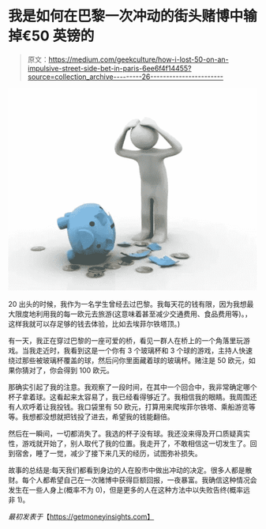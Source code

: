 # 我是如何在巴黎一次冲动的街头赌博中输掉€50 英镑的

> 原文：<https://medium.com/geekculture/how-i-lost-50-on-an-impulsive-street-side-bet-in-paris-6ee6f4f14455?source=collection_archive---------26----------------------->

![](img/da10e33ed832c78144cf660309aca02c.png)

20 出头的时候，我作为一名学生曾经去过巴黎。我每天花的钱有限，因为我想最大限度地利用我的每一欧元去旅游(这意味着甚至减少交通费用、食品费用等)。，这样我就可以存足够的钱去体验，比如去埃菲尔铁塔顶。)

有一天，我正在穿过巴黎的一座可爱的桥，看见一群人在桥上的一个角落里玩游戏。当我走近时，我看到这是一个你有 3 个玻璃杯和 3 个球的游戏，主持人快速绕过那些被玻璃杯覆盖的球，然后问你里面藏着球的玻璃杯。赌注是 50 欧元，如果你猜对了，你会得到 100 欧元。

那确实引起了我的注意。我观察了一段时间，在其中一个回合中，我非常确定哪个杯子拿着球。这看起来太容易了，我已经看得够近了。我相信我的眼睛。我周围还有人欢呼着让我投钱。我口袋里有 50 欧元，打算用来爬埃菲尔铁塔、乘船游览等等。我想都没想就把钱投了进去，希望我的钱能翻倍。

然后在一瞬间，一切都消失了。我选的杯子没有球。我还没来得及开口质疑真实性，游戏就开始了，别人取代了我的位置。我走开了，不敢相信这一切发生了。回到宿舍，睡了一觉，减少了接下来几天的经历，试图弥补损失。

故事的总结是:每天我们都看到身边的人在股市中做出冲动的决定。很多人都是散财。每个人都希望自己在一次赌博中获得巨额回报，一夜暴富。我确信这种情况会发生在一些人身上(概率不为 0)，但是更多的人在这种方法中以失败告终(概率远非 1)。

*最初发表于*【https://getmoneyinsights.com】